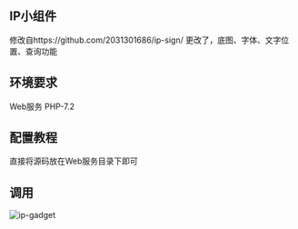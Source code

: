 ## IP小组件
修改自https://github.com/2031301686/ip-sign/
更改了，底图、字体、文字位置、查询功能
## 环境要求
Web服务
PHP-7.2
## 配置教程
直接将源码放在Web服务目录下即可
## 调用
<img  src="https://example.com/ip-gadget" alt="ip-gadget" data-src="https://www.ljnt.xyz/ip-sign/" />
